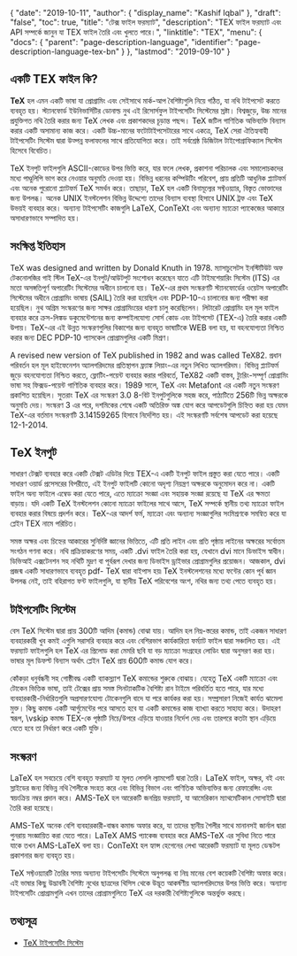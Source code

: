 {
  "date": "2019-10-11",
  "author": {
    "display_name": "Kashif Iqbal"
  },
  "draft": "false",
  "toc": true,
  "title": "টেক্স ফাইল ফরম্যাট",
  "description": "TEX ফাইল ফরম্যাট এবং API সম্পর্কে জানুন যা TEX ফাইল তৈরি এবং খুলতে পারে।",
  "linktitle": "TEX",
  "menu": {
    "docs": {
      "parent": "page-description-language",
      "identifier": "page-description-language-tex-bn"
    }
  },
  "lastmod": "2019-09-10"
}

## একটি TEX ফাইল কি? ##

**TeX** হল এমন একটি ভাষা যা প্রোগ্রামিং এবং সেইসাথে মার্ক-আপ বৈশিষ্ট্যগুলি নিয়ে গঠিত, যা নথি টাইপসেট করতে ব্যবহৃত হয়। স্ট্যানফোর্ড ইউনিভার্সিটির ডোনাল্ড নুথ এই রিসোর্সফুল টাইপসেটিং সিস্টেমের স্রষ্টা। বিশ্বজুড়ে, উচ্চ মানের প্রযুক্তিগত নথি তৈরি করার জন্য TeX লেখক এবং প্রকাশকদের চূড়ান্ত পছন্দ। TeX জটিল গাণিতিক অভিব্যক্তি বিন্যাস করার একটি অসামান্য কাজ করে। একটি উচ্চ-মানের ফটোটাইপসেটারের সাথে একত্রে, TeX সেরা ঐতিহ্যবাহী টাইপসেটিং সিস্টেম দ্বারা উত্পন্ন ফলাফলের সাথে প্রতিযোগিতা করে। তাই সর্বশ্রেষ্ঠ ডিজিটাল টাইপোগ্রাফিক্যাল সিস্টেম হিসেবে বিবেচিত।

TeX ইনপুট ফাইলগুলি ASCII-কোডের উপর ভিত্তি করে, যার ফলে লেখক, প্রকাশনা পরিচালক এবং সমালোচকদের মধ্যে পাণ্ডুলিপি ভাগ করে নেওয়ার অনুমতি দেওয়া হয়। বিভিন্ন ধরনের কম্পিউটিং পরিবেশ, প্রায় প্রতিটি আধুনিক প্ল্যাটফর্ম এবং অনেক পুরোনো প্ল্যাটফর্ম TeX সমর্থন করে। তাছাড়া, TeX হল একটি বিনামূল্যের সফ্টওয়্যার, বিস্তৃত ভোক্তাদের জন্য উপলব্ধ। অনেক UNIX ইনস্টলেশন বিভিন্ন উদ্দেশ্যে তাদের বিন্যাস ব্যবস্থা হিসাবে UNIX ট্রফ এবং TeX উভয়ই ব্যবহার করে। অন্যান্য টাইপসেটিং কাজগুলি LaTeX, ConTeXt এবং অন্যান্য ম্যাক্রো প্যাকেজের আকারে অসাধারণভাবে সম্পাদিত হয়।

## সংক্ষিপ্ত ইতিহাস ##

TeX was designed and written by Donald Knuth in 1978. ম্যাসাচুসেটস ইনস্টিটিউট অফ টেকনোলজির গাই স্টিল TeX-এর ইনপুট/আউটপুট সংশোধন করেছেন যাতে এটি টাইমশেয়ারিং সিস্টেম (ITS) এর মতো অসঙ্গতিপূর্ণ অপারেটিং সিস্টেমের অধীনে চালানো হয়। TeX-এর প্রথম সংস্করণটি স্ট্যানফোর্ডের ওয়েটস অপারেটিং সিস্টেমের অধীনে প্রোগ্রামিং ভাষায় (SAIL) তৈরি করা হয়েছিল এবং PDP-10-এ চালানোর জন্য পরীক্ষা করা হয়েছিল। নুথ অগ্রিম সংস্করণের জন্য সাক্ষর প্রোগ্রামিংয়ের ধারণা চালু করেছিলেন। লিটারেট প্রোগ্রামিং হল মূল ফাইল ব্যবহার করে ক্রস-লিঙ্কড ডকুমেন্টেশনের জন্য কম্পাইলযোগ্য সোর্স কোড এবং টাইপসেট (TEX-এ) তৈরি করার একটি উপায়। TeX-এর এই উন্নত সংস্করণগুলির বিকাশের জন্য ব্যবহৃত ভাষাটিকে WEB বলা হয়, যা বহনযোগ্যতা নিশ্চিত করার জন্য DEC PDP-10 প্যাসকেল প্রোগ্রামগুলির একটি মিশ্রণ।

A revised new version of TeX published in 1982 and was called TeX82. প্রধান পরিবর্তন হল মূল হাইফেনেশন অ্যালগরিদমের প্রতিস্থাপন ফ্র্যাঙ্ক লিয়াং-এর নতুন লিখিত অ্যালগরিদম। বিভিন্ন প্ল্যাটফর্ম জুড়ে বহনযোগ্যতা নিশ্চিত করতে, ফ্লোটিং-পয়েন্ট ব্যবহার করার পরিবর্তে, TeX82 একটি বাস্তব, ট্যুরিং-সম্পূর্ণ প্রোগ্রামিং ভাষা সহ ফিক্সড-পয়েন্ট গাণিতিক ব্যবহার করে। 1989 সালে, TeX এবং Metafont এর একটি নতুন সংস্করণ প্রকাশিত হয়েছিল। সুতরাং TeX এর সংস্করণ 3.0 8-বিট ইনপুটগুলিকে সহজ করে, পাঠ্যটিতে 256টি ভিন্ন অক্ষরকে অনুমতি দেয়। সংস্করণ 3 এর পরে, দশমিকের শেষে একটি অতিরিক্ত অঙ্ক যোগ করে আপডেটগুলি চিহ্নিত করা হয় যেমন TeX-এর বর্তমান সংস্করণটি 3.14159265 হিসাবে নির্দেশিত হয়। এই সংস্করণটি সর্বশেষ আপডেট করা হয়েছে 12-1-2014.

## TeX ইনপুট ##

সাধারণ টেক্সট ব্যবহার করে একটি টেক্সট এডিটর দিয়ে TEX-এ একটি ইনপুট ফাইল প্রস্তুত করা যেতে পারে। একটি সাধারণ ওয়ার্ড প্রসেসরের বিপরীতে, এই ইনপুট ফাইলটি কোনো অদৃশ্য নিয়ন্ত্রণ অক্ষরকে অনুমোদন করে না। একটি ফাইল অন্য ফাইলে এম্বেড করা যেতে পারে, এতে ম্যাক্রো সংজ্ঞা এবং সহায়ক সংজ্ঞা রয়েছে যা TeX এর ক্ষমতা বাড়ায়। যদি একটি TeX ইনস্টলেশন কোনো ম্যাক্রো ফাইলের সাথে আসে, TeX সম্পর্কে স্থানীয় তথ্য ম্যাক্রো ফাইল ব্যবহার করার বিষয়ে প্রদর্শন করে। TeX-এর আদর্শ ফর্ম, ম্যাক্রো এবং অন্যান্য সংজ্ঞাগুলির সংমিশ্রণকে সমন্বিত করে যা প্লেইন TEX নামে পরিচিত।

সমস্ত অক্ষর এবং চিহ্নের আকারের সুনির্দিষ্ট জ্ঞানের ভিত্তিতে, এটি প্রতি লাইন এবং প্রতি পৃষ্ঠায় লাইনের অক্ষরের সর্বোত্তম সংগঠন গণনা করে। নথি প্রক্রিয়াকরণের সময়, একটি .dvi ফাইল তৈরি করা হয়, যেখানে dvi মানে ডিভাইস স্বাধীন। ডিভিআই এক্সটেনশন সহ নথিটি মুদ্রণ বা পূর্বরূপ দেখার জন্য ডিভাইস ড্রাইভার প্রোগ্রামগুলির প্রয়োজন। আজকাল, dvi প্রজন্ম একটি সাধারণভাবে ব্যবহৃত pdf- TeX দ্বারা বাইপাস হয়৷ TeX ইনস্টলেশনের মধ্যে ফন্টের কোন পূর্ব জ্ঞান উপলব্ধ নেই, তাই বহিরাগত ফন্ট ফাইলগুলি, যা স্থানীয় TeX পরিবেশের অংশ, নথির জন্য তথ্য পেতে ব্যবহৃত হয়।

## টাইপসেটিং সিস্টেম ##

বেস TeX সিস্টেম দ্বারা প্রায় 300টি আদিম (কমান্ড) বোঝা যায়। আদিম হল নিম্ন-স্তরের কমান্ড, তাই একজন সাধারণ ব্যবহারকারী খুব কমই এগুলি সরাসরি ব্যবহার করে এবং বেশিরভাগ কার্যকারিতা ফর্ম্যাট ফাইল দ্বারা সঞ্চালিত হয়। এই ফরম্যাট ফাইলগুলি হল TeX এর প্রিলোড করা মেমরি ছবি যা বড় ম্যাক্রো সংগ্রহের লোডিং দ্বারা অনুসরণ করা হয়। ভাষার মূল ডিফল্ট বিন্যাস অর্থাৎ প্লেইন TeX প্রায় 600টি কমান্ড যোগ করে।

কোঁকড়া ধনুর্বন্ধনী সহ গোষ্ঠীবদ্ধ একটি ব্যাকস্ল্যাশ TeX কমান্ডের শুরুকে বোঝায়। যেহেতু TeX একটি ম্যাক্রো এবং টোকেন ভিত্তিক ভাষা, তাই টেক্সের প্রায় সমস্ত সিনট্যাকটিক বৈশিষ্ট্য রান টাইমে পরিবর্তিত হতে পারে, যার মধ্যে ব্যবহারকারী-নির্ধারিতগুলি অপ্রসারণযোগ্য টোকেনগুলি বাদে যা পরে কার্যকর করা হয়। সম্প্রসারণ নিজেই কার্যত ঝামেলা মুক্ত। কিছু কমান্ড একটি আর্গুমেন্টের পরে আসতে হবে যা একটি কমান্ডের কাজ ব্যাখ্যা করতে সাহায্য করে। উদাহরণ স্বরূপ, \vskip কমান্ড TEX-কে পৃষ্ঠাটি নিচে/উপরে এড়িয়ে যাওয়ার নির্দেশ দেয় এবং তারপরে কতটা স্থান এড়িয়ে যেতে হবে তা নির্ধারণ করে একটি যুক্তি।

## সংস্করণ ##

LaTeX হল সবচেয়ে বেশি ব্যবহৃত ফরম্যাট যা মূলত লেসলি ল্যামপোর্ট দ্বারা তৈরি। LaTeX ফাইল, অক্ষর, বই এবং স্লাইডের জন্য বিভিন্ন নথি শৈলীকে সংহত করে এবং বিভিন্ন বিভাগ এবং গাণিতিক অভিব্যক্তির জন্য রেফারেন্সিং এবং স্বয়ংক্রিয় নম্বর প্রদান করে। AMS-TeX হল আরেকটি জনপ্রিয় ফরম্যাট, যা আমেরিকান ম্যাথমেটিকাল সোসাইটি দ্বারা তৈরি করা হয়েছে।

AMS-TeX অনেক বেশি ব্যবহারকারী-বান্ধব কমান্ড অফার করে, যা তাদের স্থানীয় শৈলীর সাথে মানানসই জার্নাল দ্বারা পুনরায় সংজ্ঞায়িত করা যেতে পারে। LaTeX AMS প্যাকেজ ব্যবহার করে AMS-TeX এর সুবিধা নিতে পারে যাকে তখন AMS-LaTeX বলা হয়। ConTeXt হল হ্যান্স হেগেনের লেখা আরেকটি ফরম্যাট যা মূলত ডেস্কটপ প্রকাশনার জন্য ব্যবহৃত হয়।

TeX সফ্টওয়্যারটি তৈরির সময় অন্যান্য টাইপসেটিং সিস্টেমে অনুপলব্ধ বা নিম্ন মানের বেশ কয়েকটি বৈশিষ্ট্য অফার করে। এই ভাষার কিছু উদ্ভাবনী বৈশিষ্ট্য নুথের ছাত্রদের থিসিস থেকে উদ্ভূত আকর্ষণীয় অ্যালগরিদমের উপর ভিত্তি করে। অন্যান্য টাইপসেটিং প্রোগ্রামগুলি এখন তাদের প্রোগ্রামগুলিতে TeX এর দরকারী বৈশিষ্ট্যগুলিকে অন্তর্ভুক্ত করছে।

## তথ্যসূত্র ##

* [TeX টাইপসেটিং সিস্টেম](https://en.wikipedia.org/wiki/TeX)


